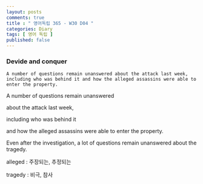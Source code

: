 ```yaml
---
layout: posts
comments: true
title : " 영어독립 365 - W30 D04 "
categories: Diary
tags: [ 영어 독립 ]
published: false
---
```


### Devide and conquer

```text
A number of questions remain unanswered about the attack last week, including who was behind it and how the alleged assassins were able to enter the property.
```

A number of questions remain unanswered

about the attack last week,

including who was behind it

and how the alleged assassins were able to enter the property.

Even after the investigation, a lot of questions remain unanswered about the tragedy.

alleged
 : 주장되는, 추정되는

tragedy
 : 비극, 참사
